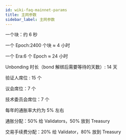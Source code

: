 ```yaml
---
id: wiki-faq-mainnet-params
title: 主网参数
sidebar_label: 主网参数
---
```


一个块：约 6 秒

一个 Epoch:2400 个块 ≈ 4 小时

一个 Era:6 个 Epoch ≈ 24 小时

Unbonding 时长（bond 解绑后需要等待的天数）: 14 天

验证人席位 : 15 个

议会席位：7 个

技术委员会席位：7 个

每年的通胀率大约为 5% 左右

通胀分配：50% 给 Validators，50% 放到 Treasury

交易手续费分配：20% 给 Validator，80% 放到 Treasury
